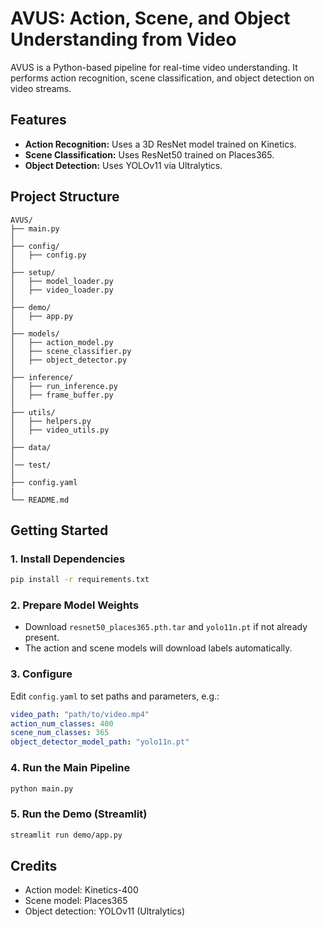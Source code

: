 # AVUS: Action, Scene, and Object Understanding from Video

AVUS is a Python-based pipeline for real-time video understanding. It performs action recognition, scene classification, and object detection on video streams.

## Features

- **Action Recognition:** Uses a 3D ResNet model trained on Kinetics.
- **Scene Classification:** Uses ResNet50 trained on Places365.
- **Object Detection:** Uses YOLOv11 via Ultralytics.

## Project Structure

```
AVUS/
├── main.py
│
├── config/
│   ├── config.py
│
├── setup/
│   ├── model_loader.py
│   ├── video_loader.py
│
├── demo/
│   ├── app.py
│
├── models/
│   ├── action_model.py 
│   ├── scene_classifier.py
│   ├── object_detector.py
│
├── inference/
│   ├── run_inference.py
│   ├── frame_buffer.py
│
├── utils/
│   ├── helpers.py
│   ├── video_utils.py
│
├── data/
│
│── test/
│
├── config.yaml
|
└── README.md

```

## Getting Started

### 1. Install Dependencies

```sh
pip install -r requirements.txt
```

### 2. Prepare Model Weights

- Download `resnet50_places365.pth.tar` and `yolo11n.pt` if not already present.
- The action and scene models will download labels automatically.

### 3. Configure

Edit `config.yaml` to set paths and parameters, e.g.:

```yaml
video_path: "path/to/video.mp4"
action_num_classes: 400
scene_num_classes: 365
object_detector_model_path: "yolo11n.pt"
```

### 4. Run the Main Pipeline

```sh
python main.py
```

### 5. Run the Demo (Streamlit)

```sh
streamlit run demo/app.py
```

## Credits

- Action model: Kinetics-400
- Scene model: Places365
- Object detection: YOLOv11 (Ultralytics)
